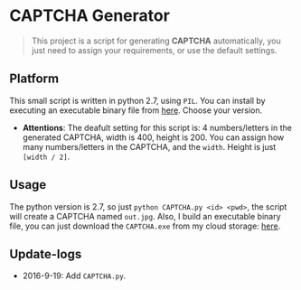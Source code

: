 # CAPTCHA Generator
> This project is a script for generating **CAPTCHA** automatically, you just need to assign your requirements, or use the default settings.

## Platform
This small script is written in python 2.7, using `PIL`. You can install by executing an executable binary file from [here](http://effbot.org/media/downloads/PIL-1.1.7.win32-py2.7.exe). Choose your version.
* **Attentions**: The deafult setting for this script is: 4 numbers/letters in the generated CAPTCHA, width is 400, height is 200. You can assign how many numbers/letters in the CAPTCHA, and the `width`. Height is just `[width / 2]`.

## Usage
The python version is 2.7, so just `python CAPTCHA.py <id> <pwd>`, the script will create a CAPTCHA named `out.jpg`. Also, I build an executable binary file, you can just download the `CAPTCHA.exe` from my cloud storage: [here](http://7xktmz.com1.z0.glb.clouddn.com/CAPTCHA.exe).

## Update-logs
* 2016-9-19: Add `CAPTCHA.py`.